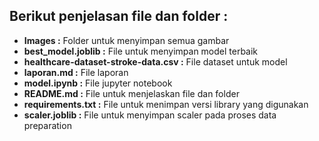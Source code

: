 ## **Berikut penjelasan file dan folder :**
- **Images :** Folder untuk menyimpan semua gambar
- **best_model.joblib :** File untuk menyimpan model terbaik
- **healthcare-dataset-stroke-data.csv :** File dataset untuk model
- **laporan.md :** File laporan
- **model.ipynb :** File jupyter notebook
- **README.md :** File untuk menjelaskan file dan folder 
- **requirements.txt :** File untuk menimpan versi library yang digunakan
- **scaler.joblib :** File untuk menyimpan scaler pada proses data preparation
